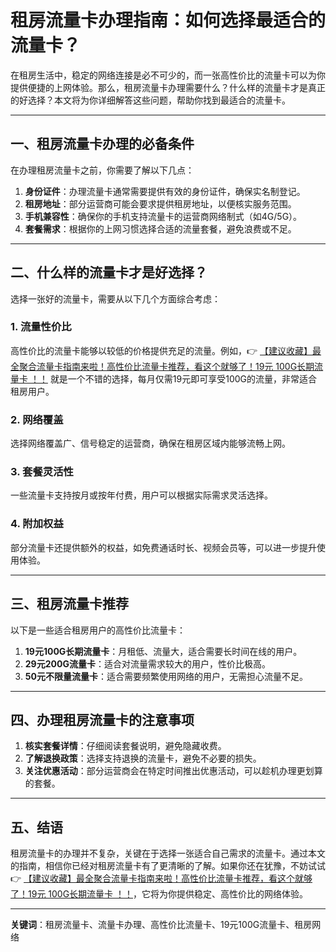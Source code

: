 # 租房流量卡办理指南：如何选择最适合的流量卡？

在租房生活中，稳定的网络连接是必不可少的，而一张高性价比的流量卡可以为你提供便捷的上网体验。那么，租房流量卡办理需要什么？什么样的流量卡才是真正的好选择？本文将为你详细解答这些问题，帮助你找到最适合的流量卡。

---

## 一、租房流量卡办理的必备条件

在办理租房流量卡之前，你需要了解以下几点：

1. **身份证件**：办理流量卡通常需要提供有效的身份证件，确保实名制登记。
2. **租房地址**：部分运营商可能会要求提供租房地址，以便核实服务范围。
3. **手机兼容性**：确保你的手机支持流量卡的运营商网络制式（如4G/5G）。
4. **套餐需求**：根据你的上网习惯选择合适的流量套餐，避免浪费或不足。

---

## 二、什么样的流量卡才是好选择？

选择一张好的流量卡，需要从以下几个方面综合考虑：

### 1. **流量性价比**
   高性价比的流量卡能够以较低的价格提供充足的流量。例如，👉 [【建议收藏】最全聚合流量卡指南来啦！高性价比流量卡推荐，看这个就够了！19元 100G长期流量卡 ！！](https://bit.ly/Liuliangka) 就是一个不错的选择，每月仅需19元即可享受100G的流量，非常适合租房用户。

### 2. **网络覆盖**
   选择网络覆盖广、信号稳定的运营商，确保在租房区域内能够流畅上网。

### 3. **套餐灵活性**
   一些流量卡支持按月或按年付费，用户可以根据实际需求灵活选择。

### 4. **附加权益**
   部分流量卡还提供额外的权益，如免费通话时长、视频会员等，可以进一步提升使用体验。

---

## 三、租房流量卡推荐

以下是一些适合租房用户的高性价比流量卡：

1. **19元100G长期流量卡**：月租低、流量大，适合需要长时间在线的用户。
2. **29元200G流量卡**：适合对流量需求较大的用户，性价比极高。
3. **50元不限量流量卡**：适合需要频繁使用网络的用户，无需担心流量不足。

---

## 四、办理租房流量卡的注意事项

1. **核实套餐详情**：仔细阅读套餐说明，避免隐藏收费。
2. **了解退换政策**：选择支持退换的流量卡，避免不必要的损失。
3. **关注优惠活动**：部分运营商会在特定时间推出优惠活动，可以趁机办理更划算的套餐。

---

## 五、结语

租房流量卡的办理并不复杂，关键在于选择一张适合自己需求的流量卡。通过本文的指南，相信你已经对租房流量卡有了更清晰的了解。如果你还在犹豫，不妨试试👉 [【建议收藏】最全聚合流量卡指南来啦！高性价比流量卡推荐，看这个就够了！19元 100G长期流量卡 ！！](https://bit.ly/Liuliangka)，它将为你提供稳定、高性价比的网络体验。

---

**关键词**：租房流量卡、流量卡办理、高性价比流量卡、19元100G流量卡、租房网络